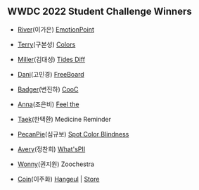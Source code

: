 ## WWDC 2022 Student Challenge Winners

 * [River](https://github.com/rriver2)(이가은) [EmotionPoint](https://github.com/rriver2/WWDC--Ep-) 
 * [Terry](https://github.com/terry-koo)(구본성) [Colors](https://github.com/terry-koo/WWDC_Colors_SwiftUI)
 * [Miller](https://github.com/KimDaeSeong8721)(김대성) [Tides Diff](https://github.com/KimDaeSeong8721/WWDC22)
 * [Dani](https://github.com/Minkyeong-Ko)(고민경) [FreeBoard](https://github.com/Minkyeong-Ko/Freeboard)
 * [Badger](https://github.com/Byeonjinha)(변진하) [CooC](https://github.com/Byeonjinha/CooC)
 * [Anna](https://github.com/Eunbi-Cho)(조은비) [Feel the](https://github.com/Eunbi-Cho/Feel-the.git)

 * [Taek](https://github.com/TaekH)(한택환) Medicine Reminder
 * [PecanPie](https://github.com/PecanPiePOS)(심규보) [Spot Color Blindness](https://github.com/PecanPiePOS/WWDC22_Spot-Color-Bindness)
 * [Avery](https://github.com/chaneeii)(정찬희) [What'sPII](https://github.com/chaneeii/WWDC22_WhatsPII)
 * [Wonny](https://github.com/wonny1012)(권지원) Zoochestra
 * [Coin](https://github.com/wonny1012)(이주화) [Hangeul](https://github.com/Juhwa-Lee1023/Hangeul) | [Store](https://apps.apple.com/kr/app/hangeul-puzzle/id1634394239?l=en) 
